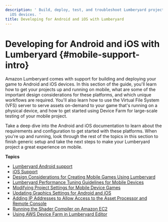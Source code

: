 ```yaml
---
description: ' Build, deploy, test, and troubleshoot Lumberyard projects for Android and
  iOS devices. '
title: Developing for Android and iOS with Lumberyard
---
```

# Developing for Android and iOS with Lumberyard {#mobile-support-intro}

 Amazon Lumberyard comes with support for building and deploying your game to Android and iOS devices\. In this section of the guide, you'll learn how to get your projects up and running on mobile, what are some of the important design considerations for these platforms, and which unique workflows are required\. You'll also learn how to use the Virtual File System \(VFS\) server to serve assets on\-demand to your game that's running on a physical device, and how to get started using Device Farm for large\-scale testing of your mobile project\.

 Take a deep dive into the Android and iOS documentation to learn about the requirements and configuration to get started with these platforms\. When you're up and running, look through the rest of the topics in this section to finish generic setup and take the next steps to make your Lumberyard project a great experience on mobile\.

**Topics**
+ [Lumberyard Android support](/docs/userguide/mobile/android/intro.md)
+ [iOS Support](/docs/userguide/mobile/ios/intro.md)
+ [Design Considerations for Creating Mobile Games Using Lumberyard](/docs/userguide/mobile/design-considerations.md)
+ [Lumberyard Performance Tuning Guidelines for Mobile Devices](/docs/user-guide/features/platforms/mobile-performance.md)
+ [Modifying Project Settings for Mobile Device Games](/docs/user-guide/features/editor/mobile-settings.md)
+ [Updating Graphics Settings for Android and iOS](/docs/user-guide/features/platforms/mobile-graphics-settings.md)
+ [Adding IP Addresses to Allow Access to the Asset Processor and Remote Console](/docs/user-guide/features/assets/processor-remote-access.md)
+ [Running the Shader Compiler on Amazon EC2](/docs/userguide/mobile/running-shader-compiler-amazon-EC2.md)
+ [Using AWS Device Farm in Lumberyard Editor](/docs/userguide/mobile/deployment-tool-device-farm-integration.md)